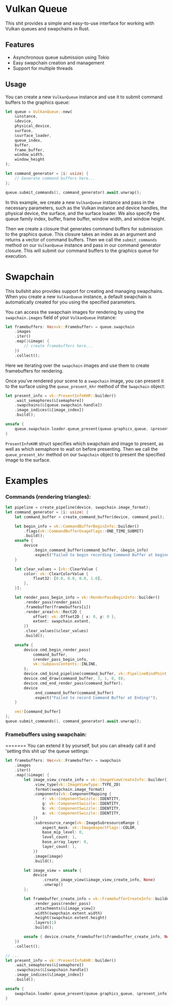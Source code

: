 # Vulkan Queue

This shit provides a simple and easy-to-use interface for working with Vulkan queues and swapchains in Rust.

## Features

- Asynchronous queue submission using Tokio
- Easy swapchain creation and management
- Support for multiple threads

## Usage
You can create a new `VulkanQueue` instance and use it to submit command buffers to the graphics queue:

```rust
let queue = VulkanQueue::new(
    &instance,
    &device,
    physical_device,
    surface,
    &surface_loader,
    queue_index,
    buffer,
    frame_buffer,
    window_width,
    window_height
);

let command_generator = |i: usize| {
    // Generate command buffers here...
};

queue.submit_commands(1, command_generator).await.unwrap();
```

In this example, we create a new `VulkanQueue` instance and pass in the necessary parameters, such as the Vulkan instance and device handles, the physical device, the surface, and the surface loader. We also specify the queue family index, buffer, frame buffer, window width, and window height.

Then we create a closure that generates command buffers for submission to the graphics queue. This closure takes an index as an argument and returns a vector of command buffers. Then we call the `submit_commands` method on our `VulkanQueue` instance and pass in our command generator closure. This will submit our command buffers to the graphics queue for execution.

# Swapchain
This bullshit also provides support for creating and managing swapchains. When you create a new `VulkanQueue` instance, a default swapchain is automatically created for you using the specified parameters.

You can access the swapchain images for rendering by using the `swapchain.images` field of your `VulkanQueue` instance:
```rust
let framebuffers: Vec<vk::Framebuffer> = queue.swapchain
    .images
    .iter()
    .map(|&image| {
        // create framebuffers here...
    })
    .collect();
```
Here we iterating over the `swapchain` images and use them to create framebuffers for rendering.

Once you’ve rendered your scene to a `swapchain` image, you can present it to the surface using the `queue_present_khr` method of the `Swapchain` object:
```rust
let present_info = vk::PresentInfoKHR::builder()
    .wait_semaphores(&[semaphore])
    .swapchains(&[queue.swapchain.handle])
    .image_indices(&[image_index])
    .build();

unsafe {
    queue.swapchain.loader.queue_present(queue.graphics_queue, &present_info).unwrap();
}
```
`PresentInfoKHR` struct specifies which swapchain and image to present, as well as which semaphore to wait on before presenting. Then we call the `queue_present_khr` method on our `Swapchain` object to present the specified image to the surface.

# Examples

### Commands (rendering triangles):
```rust
let pipeline = create_pipeline(device, swapchain.image_format);
let command_generator = |i: usize| {
    let command_buffer = create_command_buffer(device, command_pool);

    let begin_info = vk::CommandBufferBeginInfo::builder()
        .flags(vk::CommandBufferUsageFlags::ONE_TIME_SUBMIT)
        .build();
    unsafe {
        device
            .begin_command_buffer(command_buffer, &begin_info)
            .expect("Failed to begin recording Command Buffer at beginning!");
    }

    let clear_values = [vk::ClearValue {
        color: vk::ClearColorValue {
            float32: [0.0, 0.0, 0.0, 1.0],
        },
    }];

    let render_pass_begin_info = vk::RenderPassBeginInfo::builder()
        .render_pass(render_pass)
        .framebuffer(framebuffers[i])
        .render_area(vk::Rect2D {
            offset: vk::Offset2D { x: 0, y: 0 },
            extent: swapchain.extent,
        })
        .clear_values(&clear_values)
        .build();

    unsafe {
        device.cmd_begin_render_pass(
            command_buffer,
            &render_pass_begin_info,
            vk::SubpassContents::INLINE,
        );
        device.cmd_bind_pipeline(command_buffer, vk::PipelineBindPoint::GRAPHICS, pipeline);
        device.cmd_draw(command_buffer, 3, 1, 0, 0);
        device.cmd_end_render_pass(command_buffer);
        device
            .end_command_buffer(command_buffer)
            .expect("Failed to record Command Buffer at Ending!");
    }

    vec![command_buffer]
};
queue.submit_commands(1, command_generator).await.unwrap();
```
### Framebuffers using swapchain:
=======
You can extend it by yourself, but you can already call it and 'setting this shit up' the queue settings:
```rust
let framebuffers: Vec<vk::Framebuffer> = swapchain
    .images
    .iter()
    .map(|&image| {
        let image_view_create_info = vk::ImageViewCreateInfo::builder()
            .view_type(vk::ImageViewType::TYPE_2D)
            .format(swapchain.image_format)
            .components(vk::ComponentMapping {
                r: vk::ComponentSwizzle::IDENTITY,
                g: vk::ComponentSwizzle::IDENTITY,
                b: vk::ComponentSwizzle::IDENTITY,
                a: vk::ComponentSwizzle::IDENTITY,
            })
            .subresource_range(vk::ImageSubresourceRange {
                aspect_mask: vk::ImageAspectFlags::COLOR,
                base_mip_level: 0,
                level_count: 1,
                base_array_layer: 0,
                layer_count: 1,
            })
            .image(image)
            .build();

        let image_view = unsafe {
            device
                .create_image_view(&image_view_create_info, None)
                .unwrap()
        };

        let framebuffer_create_info = vk::FramebufferCreateInfo::builder()
            .render_pass(render_pass)
            .attachments(&[image_view])
            .width(swapchain.extent.width)
            .height(swapchain.extent.height)
            .layers(1)
            .build();

        unsafe { device.create_framebuffer(&framebuffer_create_info, None).unwrap() }
    })
    .collect();

// ...
let present_info = vk::PresentInfoKHR::builder()
    .wait_semaphores(&[semaphore])
    .swapchains(&[swapchain.handle])
    .image_indices(&[image_index])
    .build();

unsafe {
    swapchain.loader.queue_present(queue.graphics_queue, &present_info).unwrap();
}
```